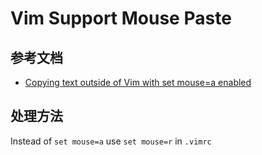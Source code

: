# Vim Support Mouse Paste

## 参考文档

* [Copying text outside of Vim with set mouse=a enabled](https://stackoverflow.com/questions/4608161/copying-text-outside-of-vim-with-set-mouse-a-enabled)

## 处理方法

Instead of `set mouse=a` use `set mouse=r` in `.vimrc`